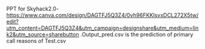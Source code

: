 PPT for Skyhack2.0-https://www.canva.com/design/DAGTFJ5Q3Z4/0vh96FKKlsvxDCL272X5tw/edit?utm_content=DAGTFJ5Q3Z4&utm_campaign=designshare&utm_medium=link2&utm_source=sharebutton .Output_pred.csv is the prediction of primary call reasons of Test.csv
